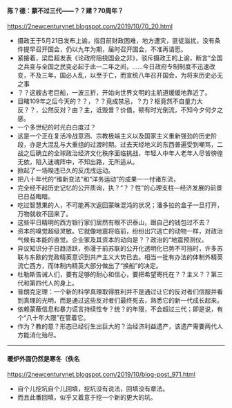 #### 陈？德：蒙不过三代——？？建？70周年？
https://2newcenturynet.blogspot.com/2019/10/70_20.html
- 摄政王于5月21日发布上谕，指目前财政困难，地方遭灾，匪徒滋扰，没有条件提早召开国会，仍以九年为期，届时召开国会，不准再请愿。
- 紧接着，梁启超发表《论政府阻挠国会之非》，驳斥摄政王的上谕，断言“全国之兵变与全国之民变必起于此—二年之间，……今日政府专制制度不迅速改变，不及三年，国必人乱，以至于亡，而宣统八年召开国会，为将来历史必无之事
- ？？这艘古老巨船，一波三折，开始向世界文明的主航道缓缓地靠近了。
- 目睹109年之后今天的？？，？？竟成禁忌，？力？枢竟然不自量力大反？？，公然反对？由？主，诋毁普？价值，顿有时光倒流，不知今夕何夕之感。
- 一个多世纪的时光白白度过？
- 这是一个正在复活冷战意涵、宗教极端主义以及国家主义重新强劲的历史阶段，亦是大混乱与大重组的过渡时期。过去天经地义的东西普遍受到嘲骂，二战之后确立的全球政治经济文化秩序面临挑战，年轻人中年人老年人尽皆徬徨无依，陷入迷魂阵中，不知出路，无所适从。
- 掀起了一场暌违已久的反戊戌运动。
- 把八十年代的“维新变法”和“洋务运动”的成果一一付诸东流，
- 完全经不起历史记忆的公开质询，执？“？？性”的心理支柱—经济发展的前景已日益晦暗。
- 吃过智慧果的人，不可能再次返回蒙昧混沌的状况；潘多拉的盒子一旦打开，万物就收不回来了。
- 这些平日精明的西方银行家们居然有眼不识泰山，跟自己的钱包过不去？
- 资本的嗅觉超级灵敏。它就像地震将临前，纷纷出穴逃亡的动物一样，对政治气候有本能的直觉。企业家及其资本的动向是？？政治的“地震预测仪。
- 异议知识分子日趋活跃，弥漫于前苏联的公开化透明化已势不可挡时，许多苏联与东欧的党政精英意识到共产主义大势已去。相当一批有办法的体制外精英流亡西方，而体制内精英大部分做出了“换船”的决定。
- 杜勒斯告诫人们，要有足够的耐心和信心，要把希望寄托在？？主义？？第三代和第四代人的身上。
- 普朗克定理：一个新的科学真理取得胜利并不是通过让它的反对者们信服并看到真理的光明，而是通过这些反对者们最终死去，熟悉它的新一代成长起来。
- 依赖蒙蔽信息和暴力谎言持续性专？统？的年限，不会超过三代；即是说，有个“八十年大限”在管着它。
- 作为？教的意？形态已经衍生出巨大的？治经济利益遗产，该遗产需要两代人方能消化殆尽。
---
#### 暖炉外面仍然是寒冬（佚名
https://2newcenturynet.blogspot.com/2019/10/blog-post_971.html
- 自个儿挖坑自个儿回填，挖坑没有说法，回填没有章法。
- 而且此番回填，似乎又着意于挖一个新的更大的坑。
